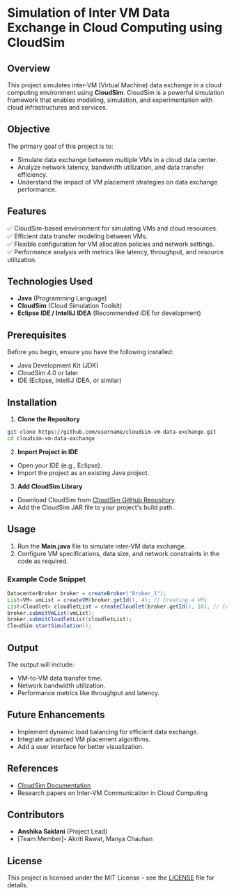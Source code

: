 # Simulation of Inter VM Data Exchange in Cloud Computing using CloudSim

## Overview
This project simulates inter-VM (Virtual Machine) data exchange in a cloud computing environment using **CloudSim**. CloudSim is a powerful simulation framework that enables modeling, simulation, and experimentation with cloud infrastructures and services.

## Objective
The primary goal of this project is to:
- Simulate data exchange between multiple VMs in a cloud data center.
- Analyze network latency, bandwidth utilization, and data transfer efficiency.
- Understand the impact of VM placement strategies on data exchange performance.

## Features
✅ CloudSim-based environment for simulating VMs and cloud resources.  
✅ Efficient data transfer modeling between VMs.  
✅ Flexible configuration for VM allocation policies and network settings.  
✅ Performance analysis with metrics like latency, throughput, and resource utilization.  

## Technologies Used
- **Java** (Programming Language)
- **CloudSim** (Cloud Simulation Toolkit)
- **Eclipse IDE / IntelliJ IDEA** (Recommended IDE for development)

## Prerequisites
Before you begin, ensure you have the following installed:
- Java Development Kit (JDK)
- CloudSim 4.0 or later
- IDE (Eclipse, IntelliJ IDEA, or similar)

## Installation
1. **Clone the Repository**
```bash
git clone https://github.com/username/cloudsim-vm-data-exchange.git
cd cloudsim-vm-data-exchange
```

2. **Import Project in IDE**
- Open your IDE (e.g., Eclipse).
- Import the project as an existing Java project.

3. **Add CloudSim Library**
- Download CloudSim from [CloudSim GitHub Repository](https://github.com/Cloudslab/cloudsim).
- Add the CloudSim JAR file to your project's build path.

## Usage
1. Run the **Main.java** file to simulate inter-VM data exchange.
2. Configure VM specifications, data size, and network constraints in the code as required.

### Example Code Snippet
```java
DatacenterBroker broker = createBroker("Broker_1");
List<VM> vmList = createVM(broker.getId(), 4); // Creating 4 VMs
List<Cloudlet> cloudletList = createCloudlet(broker.getId(), 10); // Creating 10 Cloudlets
broker.submitVmList(vmList);
broker.submitCloudletList(cloudletList);
CloudSim.startSimulation();
```

## Output
The output will include:
- VM-to-VM data transfer time.
- Network bandwidth utilization.
- Performance metrics like throughput and latency.

## Future Enhancements
- Implement dynamic load balancing for efficient data exchange.
- Integrate advanced VM placement algorithms.
- Add a user interface for better visualization.

## References
- [CloudSim Documentation](https://github.com/Cloudslab/cloudsim)
- Research papers on Inter-VM Communication in Cloud Computing

## Contributors
- **Anshika Saklani** (Project Lead)
- [Team Member]- Akriti Rawat, Manya Chauhan

## License
This project is licensed under the MIT License - see the [LICENSE](LICENSE) file for details.

